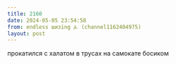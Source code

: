 ```yaml
---
title: 2160
date: 2024-05-05 23:54:58
from: endless шизing ⍼ (channel1162404975)
layout: post
---
```


прокатился с халатом в трусах на самокате босиком

